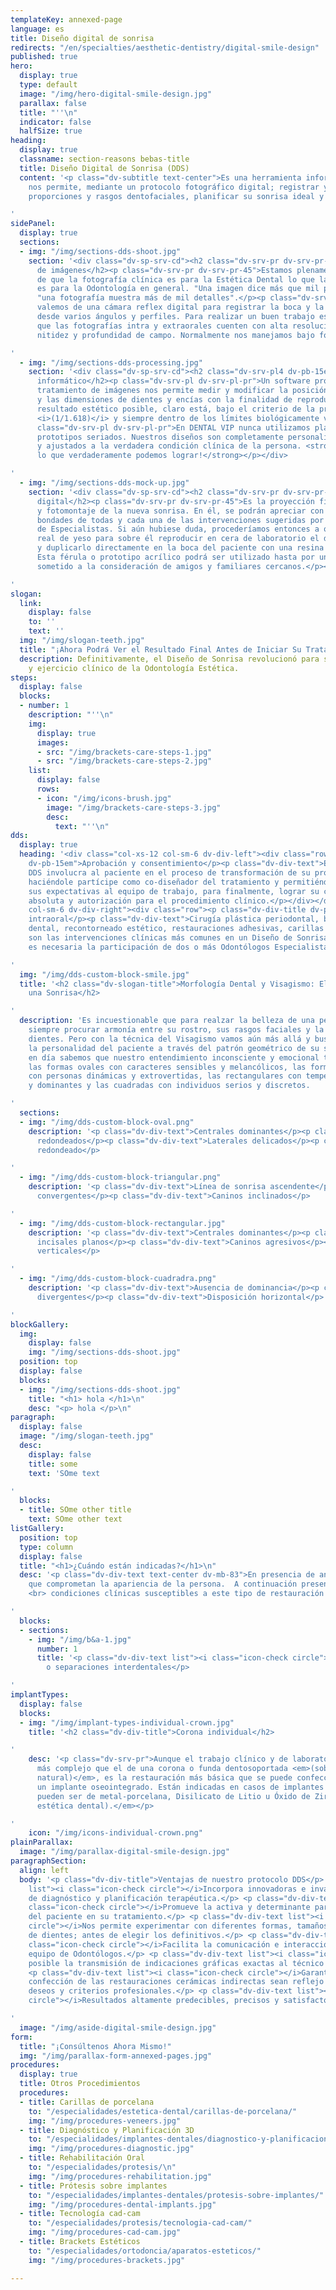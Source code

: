 ```yaml
---
templateKey: annexed-page
language: es
title: Diseño digital de sonrisa
redirects: "/en/specialties/aesthetic-dentistry/digital-smile-design"
published: true
hero:
  display: true
  type: default
  image: "/img/hero-digital-smile-design.jpg"
  parallax: false
  title: "''\n"
  indicator: false
  halfSize: true
heading:
  display: true
  classname: section-reasons bebas-title
  title: Diseño Digital de Sonrisa (DDS)
  content: '<p class="dv-subtitle text-center">Es una herramienta informática que
    nos permite, mediante un protocolo fotográfico digital; registrar y estudiar sus
    proporciones y rasgos dentofaciales, planificar su sonrisa ideal y simularla gráficamente.</p>

'
sidePanel:
  display: true
  sections:
  - img: "/img/sections-dds-shoot.jpg"
    section: '<div class="dv-sp-srv-cd"><h2 class="dv-srv-pr dv-srv-pr-45">Captura
      de imágenes</h2><p class="dv-srv-pr dv-srv-pr-45">Estamos plenamente convencidos
      de que la fotografía clínica es para la Estética Dental lo que la radiografía
      es para la Odontología en general. "Una imagen dice más que mil palabras" y
      "una fotografía muestra más de mil detalles".</p><p class="dv-srv-pr dv-srv-pr-45">Nos
      valemos de una cámara reflex digital para registrar la boca y la cara del paciente
      desde varios ángulos y perfiles. Para realizar un buen trabajo es indispensable
      que las fotografías intra y extraorales cuenten con alta resolución, buena iluminación,
      nitidez y profundidad de campo. Normalmente nos manejamos bajo formato JPG.</p></div>

'
  - img: "/img/sections-dds-processing.jpg"
    section: '<div class="dv-sp-srv-cd"><h2 class="dv-srv-pl4 dv-pb-15em">Procesamiento
      informático</h2><p class="dv-srv-pl dv-srv-pl-pr">Un software profesional de
      tratamiento de imágenes nos permite medir y modificar la posición, la forma
      y las dimensiones de dientes y encías con la finalidad de reproducir el mejor
      resultado estético posible, claro está, bajo el criterio de la proporción áurea
      <i>(1/1.618)</i> y siempre dentro de los límites biológicamente viables.</p><p
      class="dv-srv-pl dv-srv-pl-pr">En DENTAL VIP nunca utilizamos plantillas ni
      prototipos seriados. Nuestros diseños son completamente personalizados, realistas
      y ajustados a la verdadera condición clínica de la persona. <strong>¡Solo mostramos
      lo que verdaderamente podemos lograr!</strong></p></div>

'
  - img: "/img/sections-dds-mock-up.jpg"
    section: '<div class="dv-sp-srv-cd"><h2 class="dv-srv-pr dv-srv-pr-45">Mock-up
      digital</h2><p class="dv-srv-pr dv-srv-pr-45">Es la proyección final, simulación
      y fotomontaje de la nueva sonrisa. En él, se podrán apreciar con detalle las
      bondades de todas y cada una de las intervenciones sugeridas por nuestro equipo
      de Especialistas. Si aún hubiese duda, procederíamos entonces a obtener un molde
      real de yeso para sobre él reproducir en cera de laboratorio el diseño contemplado
      y duplicarlo directamente en la boca del paciente con una resina acrílica especial.
      Esta férula o prototipo acrílico podrá ser utilizado hasta por una semana y
      sometido a la consideración de amigos y familiares cercanos.</p></div>

'
slogan:
  link:
    display: false
    to: ''
    text: ''
  img: "/img/slogan-teeth.jpg"
  title: "¡Ahora Podrá Ver el Resultado Final Antes de Iniciar Su Tratamiento!"
  description: Definitivamente, el Diseño de Sonrisa revolucionó para siempre el estudio
    y ejercicio clínico de la Odontología Estética.
steps:
  display: false
  blocks:
  - number: 1
    description: "''\n"
    img:
      display: true
      images:
      - src: "/img/brackets-care-steps-1.jpg"
      - src: "/img/brackets-care-steps-2.jpg"
    list:
      display: false
      rows:
      - icon: "/img/icons-brush.jpg"
        image: "/img/brackets-care-steps-3.jpg"
        desc:
          text: "''\n"
dds:
  display: true
  heading: '<div class="col-xs-12 col-sm-6 dv-div-left"><div class="row"><p class="dv-div-title
    dv-pb-15em">Aprobación y consentimiento</p><p class="dv-div-text">El concepto
    DDS involucra al paciente en el proceso de transformación de su propia sonrisa,
    haciéndole partícipe como co-diseñador del tratamiento y permitiéndole expresar
    sus expectativas al equipo de trabajo, para finalmente, lograr su conformidad
    absoluta y autorización para el procedimiento clínico.</p></div></div> <div class="col-xs-12
    col-sm-6 dv-div-right"><div class="row"><p class="dv-div-title dv-pb-15em">Ejecución
    intraoral</p><p class="dv-div-text">Cirugía plástica periodontal, blanqueamiento
    dental, recontorneado estético, restauraciones adhesivas, carillas y coronas totalcerámicas
    son las intervenciones clínicas más comunes en un Diseño de Sonrisa. Por lo general,
    es necesaria la participación de dos o más Odontólogos Especialistas.</p></div></div>

'
  img: "/img/dds-custom-block-smile.jpg"
  title: '<h2 class="dv-slogan-title">Morfología Dental y Visagismo: El Arte de Personalizar
    una Sonrisa</h2>

'
  description: 'Es incuestionable que para realzar la belleza de una persona debemos
    siempre procurar armonía entre su rostro, sus rasgos faciales y la forma de sus
    dientes. Pero con la técnica del Visagismo vamos aún más allá y buscamos proyectar
    la personalidad del paciente a través del patrón geométrico de su sonrisa. Hoy
    en día sabemos que nuestro entendimiento inconsciente y emocional tiende a asociar
    las formas ovales con caracteres sensibles y melancólicos, las formas triangulares
    con personas dinámicas y extrovertidas, las rectangulares con temperamentos fuertes
    y dominantes y las cuadradas con individuos serios y discretos.

'
  sections:
  - img: "/img/dds-custom-block-oval.png"
    description: '<p class="dv-div-text">Centrales dominantes</p><p class="dv-div-text">Caninos
      redondeados</p><p class="dv-div-text">Laterales delicados</p><p class="dv-div-text">Arco
      redondeado</p>

'
  - img: "/img/dds-custom-block-triangular.png"
    description: '<p class="dv-div-text">Línea de sonrisa ascendente</p><p class="dv-div-text">Ejes
      convergentes</p><p class="dv-div-text">Caninos inclinados</p>

'
  - img: "/img/dds-custom-block-rectangular.jpg"
    description: '<p class="dv-div-text">Centrales dominantes</p><p class="dv-div-text">Bordes
      incisales planos</p><p class="dv-div-text">Caninos agresivos</p><p class="dv-div-text">Ejes
      verticales</p>

'
  - img: "/img/dds-custom-block-cuadradra.png"
    description: '<p class="dv-div-text">Ausencia de dominancia</p><p class="dv-div-text">Ejes
      divergentes</p><p class="dv-div-text">Disposición horizontal</p>

'
blockGallery:
  img:
    display: false
    img: "/img/sections-dds-shoot.jpg"
  position: top
  display: false
  blocks:
  - img: "/img/sections-dds-shoot.jpg"
    title: "<h1> hola </h1>\n"
    desc: "<p> hola </p>\n"
paragraph:
  display: false
  image: "/img/slogan-teeth.jpg"
  desc:
    display: false
    title: some
    text: 'SOme text

'
  blocks:
  - title: SOme other title
    text: SOme other text
listGallery:
  position: top
  type: column
  display: false
  title: "<h1>¿Cuándo están indicadas?</h1>\n"
  desc: '<p class="dv-div-text text-center dv-mb-83">En presencia de anomalías estéticas
    que comprometan la apariencia de la persona.  A continuación presentamos diversas
    <br> condiciones clínicas susceptibles a este tipo de restauración dental:</p>

'
  blocks:
  - sections:
    - img: "/img/b&a-1.jpg"
      number: 1
      title: '<p class="dv-div-text list"><i class="icon-check circle"></i>Diastemas
        o separaciones interdentales</p>

'
implantTypes:
  display: false
  blocks:
  - img: "/img/implant-types-individual-crown.jpg"
    title: '<h2 class="dv-div-title">Corona individual</h2>

'
    desc: '<p class="dv-srv-pr">Aunque el trabajo clínico y de laboratorio es mucho
      más complejo que el de una corona o funda dentosoportada <em>(sobre un diente
      natural)</em>, es la restauración más básica que se puede confeccionar sobre
      un implante oseointegrado. Están indicadas en casos de implantes unitarios y
      pueden ser de metal-porcelana, Disilicato de Litio u Óxido de Zirconio <em>(alta
      estética dental).</em></p>

'
    icon: "/img/icons-individual-crown.png"
plainParallax:
  image: "/img/parallax-digital-smile-design.jpg"
paragraphSection:
  align: left
  body: '<p class="dv-div-title">Ventajas de nuestro protocolo DDS</p> <p class="dv-div-text
    list"><i class="icon-check circle"></i>Incorpora innovadoras e invalorables herramientas
    de diagnóstico y planificación terapéutica.</p> <p class="dv-div-text list"><i
    class="icon-check circle"></i>Promueve la activa y determinante participación
    del paciente en su tratamiento.</p> <p class="dv-div-text list"><i class="icon-check
    circle"></i>Nos permite experimentar con diferentes formas, tamaños y colores
    de dientes; antes de elegir los definitivos.</p> <p class="dv-div-text list"><i
    class="icon-check circle"></i>Facilita la comunicación e interacción entre nuestro
    equipo de Odontólogos.</p> <p class="dv-div-text list"><i class="icon-check circle"></i>Hace
    posible la transmisión de indicaciones gráficas exactas al técnico dental.</p>
    <p class="dv-div-text list"><i class="icon-check circle"></i>Garantiza que la
    confección de las restauraciones cerámicas indirectas sean reflejo fiel de nuestros
    deseos y criterios profesionales.</p> <p class="dv-div-text list"><i class="icon-check
    circle"></i>Resultados altamente predecibles, precisos y satisfactorios.</p>

'
  image: "/img/aside-digital-smile-design.jpg"
form:
  title: "¡Consúltenos Ahora Mismo!"
  img: "/img/parallax-form-annexed-pages.jpg"
procedures:
  display: true
  title: Otros Procedimientos
  procedures:
  - title: Carillas de porcelana
    to: "/especialidades/estetica-dental/carillas-de-porcelana/"
    img: "/img/procedures-veneers.jpg"
  - title: Diagnóstico y Planificación 3D
    to: "/especialidades/implantes-dentales/diagnostico-y-planificacion-3d/"
    img: "/img/procedures-diagnostic.jpg"
  - title: Rehabilitación Oral
    to: "/especialidades/protesis/\n"
    img: "/img/procedures-rehabilitation.jpg"
  - title: Prótesis sobre implantes
    to: "/especialidades/implantes-dentales/protesis-sobre-implantes/"
    img: "/img/procedures-dental-implants.jpg"
  - title: Tecnología cad-cam
    to: "/especialidades/protesis/tecnologia-cad-cam/"
    img: "/img/procedures-cad-cam.jpg"
  - title: Brackets Estéticos
    to: "/especialidades/ortodoncia/aparatos-esteticos/"
    img: "/img/procedures-brackets.jpg"

---
```

